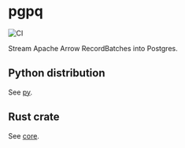 # pgpq

![CI](https://github.com/adriangb/pgpq/actions/workflows/python.yaml/badge.svg)

Stream Apache Arrow RecordBatches into Postgres.

## Python distribution

See [py](./py).

## Rust crate

See [core](./core).
